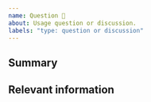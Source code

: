 ```yaml
---
name: Question 🤔
about: Usage question or discussion.
labels: "type: question or discussion"
---
```


<!--
  To make it easier for us to help you, please include as much useful information as possible.

  Useful Links:
  - Documentation: https://design.innovaccer.com
  - Contributing: https://github.com/innovaccer/design-system/blob/master/CONTRIBUTING.md

  Before opening a new issue, please search existing issues: https://github.com/innovaccer/design-system/issues
-->

## Summary

## Relevant information

<!-- Provide as much useful information as you can -->



